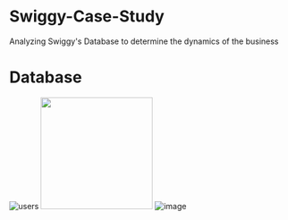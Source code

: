 # Swiggy-Case-Study
Analyzing Swiggy's Database to determine the dynamics of the business

# Database

![users](https://github.com/eshusingh/Swiggy-Case-Study-/assets/96975090/2f757577-8870-44a2-bdba-d61c6afe1f44)
<img src = "https://github.com/eshusingh/Swiggy-Case-Study-/assets/96975090/2f757577-8870-44a2-bdba-d61c6afe1f44" width = 200 height = 200>
![image](https://github.com/eshusingh/Swiggy-Case-Study-/assets/96975090/5106b373-4646-444a-8767-aa7ffdfff619)
